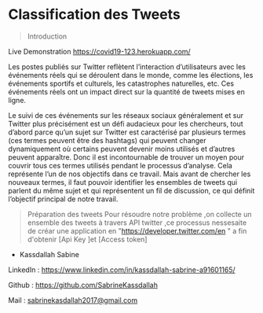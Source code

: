 # Classification des Tweets 

> Introduction

Live Demonstration
https://covid19-123.herokuapp.com/


Les postes publiés sur Twitter reflètent l’interaction d’utilisateurs avec les événements réels qui se déroulent dans le monde, comme les élections,
les événements sportifs et culturels, les catastrophes naturelles, etc. Ces événements réels ont un impact direct sur la quantité de tweets mises en ligne.

Le suivi de ces événements sur les réseaux sociaux généralement et sur Twitter plus précisément est un défi audacieux pour les chercheurs, tout d’abord parce
qu’un sujet sur Twitter est caractérisé par plusieurs termes (ces termes peuvent être des hashtags) qui peuvent changer dynamiquement où certains peuvent
devenir moins utilisés et d’autres peuvent apparaître. Donc il est incontournable de trouver un moyen pour couvrir tous ces termes utilisés pendant le processus d’analyse. Cela représente l’un de nos objectifs dans ce travail. Mais avant de chercher les nouveaux termes, il faut pouvoir identifier les ensembles de tweets
qui parlent du même sujet et qui représentent un fil de discussion, ce qui définit l’objectif principal de notre travail.

> Préparation des tweets
Pour résoudre notre problème ,on collecte un ensemble des tweets à travers API twitter ,ce processus nessesaite de créar une application en "https://developer.twitter.com/en " a fin d'obtenir [Api Key ]et [Access token]  


* Kassdallah Sabine 

LinkedIn : https://www.linkedin.com/in/kassdallah-sabrine-a91601165/

Github : https://github.com/SabrineKassdallah

Mail : sabrinekasdallah2017@gmail.com

 

